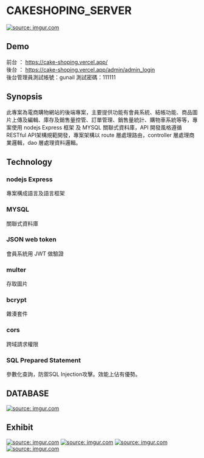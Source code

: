 # CAKESHOPING_SERVER
<a href="https://imgur.com/dSWPQHY"><img src="https://i.imgur.com/dSWPQHY.png" title="source: imgur.com" /></a>
## Demo
前台 ： https://cake-shoping.vercel.app/  
後台 ： https://cake-shoping.vercel.app/admin/admin_login  
後台管理員測試帳號：gunail 測試密碼：111111
## Synopsis
此專案為電商購物網站的後端專案，主要提供功能有會員系統、結帳功能、商品圖片上傳及編輯、庫存及銷售量控管、訂單管理、銷售量統計、購物車系統等等，專案使用 nodejs Express 框架 及 MYSQL 關聯式資料庫，API 開發風格遵循 RESTful API架構規範開發，專案架構以 route 層處理路由，controller 層處理商業邏輯，dao 層處理資料邏輯。
## Technology
### nodejs Express
專案構成語言及語言框架
### MYSQL
關聯式資料庫
### JSON web token
會員系統用 JWT 做驗證
### multer
存取圖片
### bcrypt
雜湊套件
### cors
跨域請求權限
### SQL Prepared Statement
參數化查詢，防禦SQL Injection攻擊。效能上佔有優勢。
## DATABASE
<a href="https://imgur.com/67IiNSv"><img src="https://i.imgur.com/67IiNSv.png" title="source: imgur.com" /></a>
## Exhibit
<a href="https://imgur.com/52M25GY"><img src="https://i.imgur.com/52M25GY.png" title="source: imgur.com" /></a>
<a href="https://imgur.com/E5DLj6d"><img src="https://i.imgur.com/E5DLj6d.png" title="source: imgur.com" /></a>
<a href="https://imgur.com/CCKBHky"><img src="https://i.imgur.com/CCKBHky.png" title="source: imgur.com" /></a>
<a href="https://imgur.com/ULNaJmv"><img src="https://i.imgur.com/ULNaJmv.png" title="source: imgur.com" /></a>
